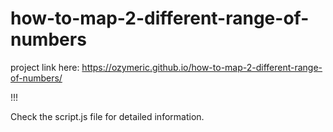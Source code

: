 # how-to-map-2-different-range-of-numbers

project link here: https://ozymeric.github.io/how-to-map-2-different-range-of-numbers/

!!!

Check the script.js file for detailed information. 
